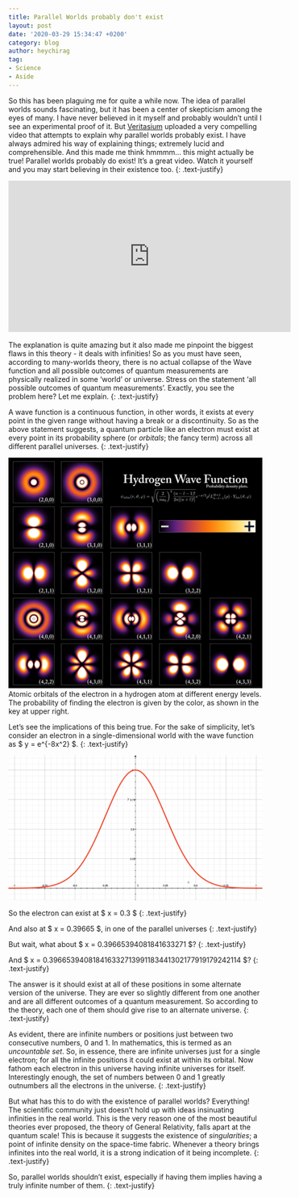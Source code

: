 ```yaml
---
title: Parallel Worlds probably don't exist
layout: post
date: '2020-03-29 15:34:47 +0200'
category: blog
author: heychirag
tag:
- Science
- Aside
---
```


So this has been plaguing me for quite a while now. The idea of parallel worlds sounds fascinating, but it has been a center of skepticism among the eyes of many. I have never believed in it myself and probably wouldn’t until I see an experimental proof of it. But [Veritasium](https://www.youtube.com/channel/UCHnyfMqiRRG1u-2MsSQLbXA) uploaded a very compelling video that attempts to explain why parallel worlds probably exist. I have always admired his way of explaining things; extremely lucid and comprehensible. And this made me think hmmmm... this might actually be true! Parallel worlds probably do exist! It’s a great video. Watch it yourself and you may start believing in their existence too.
{: .text-justify}

<iframe width="560" height="300" src="https://www.youtube.com/embed/kTXTPe3wahc" frameborder="0" allow="accelerometer; autoplay; encrypted-media; gyroscope; picture-in-picture" allowfullscreen></iframe>

The explanation is quite amazing but it also made me pinpoint the biggest flaws in this theory - it deals with infinities! So as you must have seen, according to many-worlds theory, there is no actual collapse of the Wave function and all possible outcomes of quantum measurements are physically realized in some ‘world’ or universe. Stress on the statement <span class="evidence">‘all possible outcomes of quantum measurements’</span>. Exactly, you see the problem here? Let me explain.
{: .text-justify}

A wave function is a continuous function, in other words, it exists at every point in the given range without having a break or a discontinuity. So as the above statement suggests, a quantum particle like an electron must exist at every point in its probability sphere (or _orbitals_; the fancy term) across all different parallel universes.
{: .text-justify}

<div><img src="/assets/images/Hydrogen_Density_Plots.png" alt="">
<figcaption class="caption">Atomic orbitals of the electron in a hydrogen atom at different energy levels. The probability of finding the electron is given by the color, as shown in the key at upper right.</figcaption></div>

Let’s see the implications of this being true. For the sake of simplicity, let’s consider an electron in a single-dimensional world with the wave function as $ y = e^{-8x^2} $.
{: .text-justify}

<img src="/assets/images/e-to-minus-eight-x-square.png" alt="">

So the electron can exist at $ x = 0.3 $
{: .text-justify}

And also at $ x = 0.39665 $, in one of the parallel universes
{: .text-justify}

But wait, what about $ x = 0.39665394081841633271 $?
{: .text-justify}

And $ x = 0.396653940818416332713991183441302177919179242114 $?
{: .text-justify}

The answer is it should exist at all of these positions in some alternate version of the universe. They are ever so slightly different from one another and are all different outcomes of a quantum measurement. So according to the theory, each one of them should give rise to an alternate universe.
{: .text-justify}

As evident, there are infinite numbers or positions just between two consecutive numbers, $0$ and $1$. In mathematics, this is termed as an _uncountable set_. So, in essence, there are infinite universes just for a single electron; for all the infinite positions it could exist at within its orbital. Now fathom each electron in this universe having infinite universes for itself. Interestingly enough, the set of numbers between $0$ and $1$ greatly outnumbers all the electrons in the universe.
{: .text-justify}

But what has this to do with the existence of parallel worlds? Everything! The scientific community just doesn’t hold up with ideas insinuating infinities in the real world. This is the very reason one of the most beautiful theories ever proposed, the theory of General Relativity, falls apart at the quantum scale! This is because it suggests the existence of _singularities_; a point of infinite density on the space-time fabric. Whenever a theory brings infinites into the real world, it is a strong indication of it being incomplete.
{: .text-justify}

So, parallel worlds shouldn’t exist, especially if having them implies having a truly infinite number of them.
{: .text-justify}

<div class="breaker"></div>